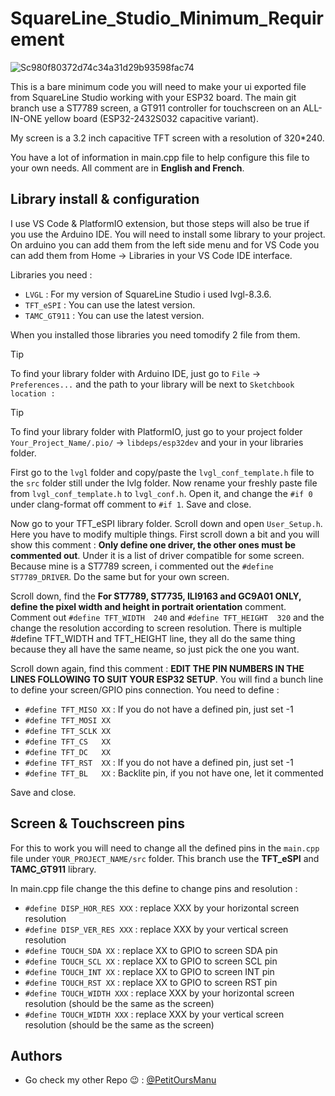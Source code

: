# SquareLine_Studio_Minimum_Requirement

![Sc980f80372d74c34a31d29b93598fac74](https://github.com/PetitOursManu/SquareLine_Studio_Minimum_Requirement/assets/7190987/99f4d31e-3106-4482-96fb-140a57b1873d)

This is a bare minimum code you will need to make your ui exported file from SquareLine Studio working with your ESP32 board. The main git branch use a ST7789 screen, a GT911 controller for touchscreen on an ALL-IN-ONE yellow board (ESP32-2432S032 capacitive variant).

My screen is a 3.2 inch capacitive TFT screen with a resolution of 320*240.

You have a lot of information in main.cpp file to help configure this file to your own needs. All comment are in **English and French**.


## Library install & configuration

I use VS Code & PlatformIO extension, but those steps will also be true if you use the Arduino IDE. You will need to install some library to your project. On arduino you can add them from the left side menu and for VS Code you can add them from Home -> Libraries in your VS Code IDE interface.

Libraries you need :
- `LVGL` : For my version of SquareLine Studio i used lvgl-8.3.6.
- `TFT_eSPI` : You can use the latest version.
- `TAMC_GT911` : You can use the latest version.

When you installed those libraries you need tomodify 2 file from them.

> [!TIP]
> To find your library folder with Arduino IDE, just go to `File` -> `Preferences...` and the path to your library will be next to `Sketchbook location :`

> [!TIP]
> To find your library folder with PlatformIO, just go to your project folder `Your_Project_Name/.pio/` -> `libdeps/esp32dev` and your in your libraries folder.

First go to the `lvgl` folder and copy/paste the `lvgl_conf_template.h` file to the `src` folder still under the lvlg folder. Now rename your freshly paste file from `lvgl_conf_template.h` to `lvgl_conf.h`. Open it, and change the `#if 0` under clang-format off comment to `#if 1`. Save and close.

Now go to your TFT_eSPI library folder. Scroll down and open `User_Setup.h`. Here you have to modify multiple things. First scroll down a bit and you will show this comment : **Only define one driver, the other ones must be commented out**. Under it is a list of driver compatible for some screen. Because mine is a ST7789 screen, i commented out the `#define ST7789_DRIVER`. Do the same but for your own screen.

Scroll down, find the **For ST7789, ST7735, ILI9163 and GC9A01 ONLY, define the pixel width and height in portrait orientation** comment. Comment out `#define TFT_WIDTH  240` and `#define TFT_HEIGHT  320` and the change the resolution according to screen resolution. There is multiple #define TFT_WIDTH and TFT_HEIGHT line, they all do the same thing because they all have the same neame, so just pick the one you want.

Scroll down again, find this comment : **EDIT THE PIN NUMBERS IN THE LINES FOLLOWING TO SUIT YOUR ESP32 SETUP**. You will find a bunch line to define your screen/GPIO pins connection. You need to define : 
- `#define TFT_MISO XX` : If you do not have a defined pin, just set -1
- `#define TFT_MOSI XX`
- `#define TFT_SCLK XX`
- `#define TFT_CS   XX`
- `#define TFT_DC   XX`
- `#define TFT_RST  XX` : If you do not have a defined pin, just set -1
- `#define TFT_BL   XX` : Backlite pin, if you not have one, let it commented

Save and close.


## Screen & Touchscreen pins

For this to work you will need to change all the defined pins in the `main.cpp` file under `YOUR_PROJECT_NAME/src` folder. This branch use the **TFT_eSPI** and **TAMC_GT911** library. 

In main.cpp file change the this define to change pins and resolution :
- `#define DISP_HOR_RES XXX` : replace XXX by your horizontal screen resolution
- `#define DISP_VER_RES XXX` : replace XXX by your vertical screen resolution
- `#define TOUCH_SDA XX` : replace XX to GPIO to screen SDA pin
- `#define TOUCH_SCL XX` : replace XX to GPIO to screen SCL pin
- `#define TOUCH_INT XX` : replace XX to GPIO to screen INT pin
- `#define TOUCH_RST XX` : replace XX to GPIO to screen RST pin
- `#define TOUCH_WIDTH XXX` : replace XXX by your horizontal screen resolution (should be the same as the screen)
- `#define TOUCH_WIDTH XXX` : replace XXX by your vertical screen resolution (should be the same as the screen)



## Authors

- Go check my other Repo :wink: : [@PetitOursManu](https://github.com/PetitOursManu)

